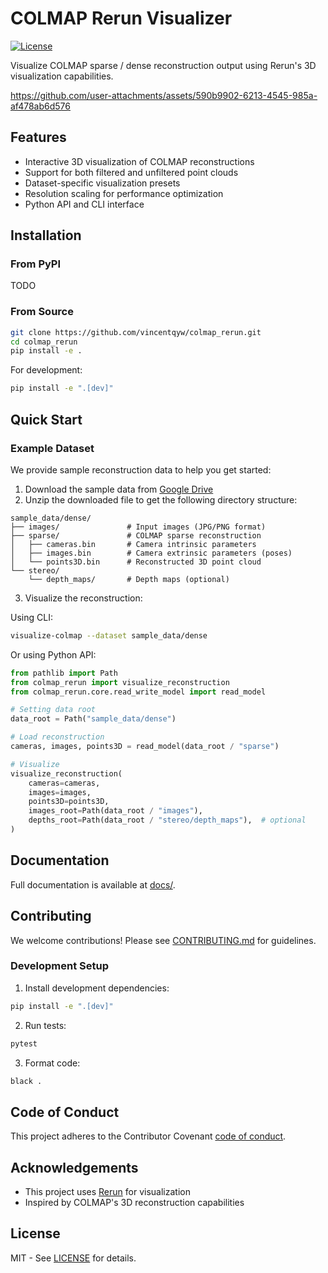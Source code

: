 # COLMAP Rerun Visualizer

<!-- [![PyPI Version](https://img.shields.io/pypi/v/colmap-rerun)](https://pypi.org/project/colmap-rerun/) -->
[![License](https://img.shields.io/badge/License-MIT-blue.svg)](https://opensource.org/licenses/MIT)
<!-- [![Python Version](https://img.shields.io/pypi/pyversions/colmap-rerun)](https://pypi.org/project/colmap-rerun/) -->
<!-- [![Code Style](https://img.shields.io/badge/code%20style-black-000000.svg)](https://github.com/psf/black) -->

Visualize COLMAP sparse / dense reconstruction output using Rerun's 3D visualization capabilities.

https://github.com/user-attachments/assets/590b9902-6213-4545-985a-af478ab6d576

## Features

- Interactive 3D visualization of COLMAP reconstructions
- Support for both filtered and unfiltered point clouds
- Dataset-specific visualization presets
- Resolution scaling for performance optimization
- Python API and CLI interface

## Installation

### From PyPI

TODO
<!-- ```bash
pip install colmap-rerun
``` -->

### From Source

```bash
git clone https://github.com/vincentqyw/colmap_rerun.git
cd colmap_rerun
pip install -e .
```

For development:

```bash
pip install -e ".[dev]"
```

## Quick Start

### Example Dataset

We provide sample reconstruction data to help you get started:

1. Download the sample data from [Google Drive](https://drive.google.com/drive/folders/1pqhjHtgIESKB_QL8NSaFQdwysFZluLSs?usp=drive_link)
2. Unzip the downloaded file to get the following directory structure:
```text
sample_data/dense/
├── images/               # Input images (JPG/PNG format)
├── sparse/               # COLMAP sparse reconstruction
│   ├── cameras.bin       # Camera intrinsic parameters
│   ├── images.bin        # Camera extrinsic parameters (poses)
│   └── points3D.bin      # Reconstructed 3D point cloud
└── stereo/
    └── depth_maps/       # Depth maps (optional)
```

3. Visualize the reconstruction:

Using CLI:
```bash
visualize-colmap --dataset sample_data/dense
```

Or using Python API:

```python
from pathlib import Path
from colmap_rerun import visualize_reconstruction
from colmap_rerun.core.read_write_model import read_model

# Setting data root
data_root = Path("sample_data/dense")

# Load reconstruction
cameras, images, points3D = read_model(data_root / "sparse")

# Visualize
visualize_reconstruction(
    cameras=cameras,
    images=images,
    points3D=points3D,
    images_root=Path(data_root / "images"),
    depths_root=Path(data_root / "stereo/depth_maps"),  # optional
)
```

## Documentation

Full documentation is available at [docs/](docs/).

## Contributing

We welcome contributions! Please see [CONTRIBUTING.md](CONTRIBUTING.md) for guidelines.

### Development Setup

1. Install development dependencies:
```bash
pip install -e ".[dev]"
```

2. Run tests:
```bash
pytest
```

3. Format code:
```bash
black .
```

## Code of Conduct

This project adheres to the Contributor Covenant [code of conduct](CODE_OF_CONDUCT.md).

## Acknowledgements

- This project uses [Rerun](https://github.com/rerun-io/rerun) for visualization
- Inspired by COLMAP's 3D reconstruction capabilities

## License

MIT - See [LICENSE](LICENSE) for details.
